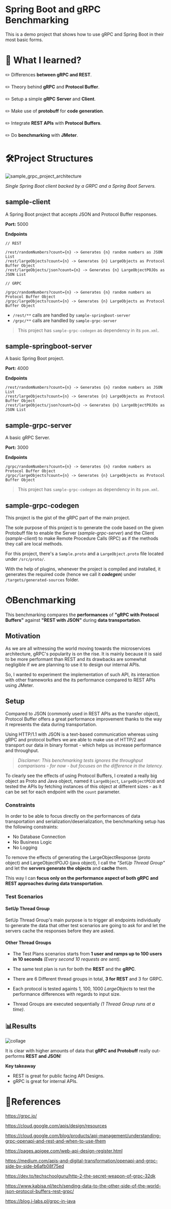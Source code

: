 # Spring Boot and gRPC Benchmarking



This is a demo project that shows how to use gRPC and Spring Boot in their most basic forms.




# 📝 What I learned?



✏️ Differences **between gRPC and REST**.

✏️ Theory behind **gRPC** and **Protocol Buffer**.

✏️ Setup a simple **gRPC** **Server** and **Client**.

✏️ Make use of **protobuff** for **code generation**.

✏️ Integrate **REST APIs** with **Protocol Buffers**.

✏️ Do **benchmarking** with **JMeter**.  




# 🛠Project Structures



![sample_grpc_project_architecture](https://github.com/recepinanc/spring-boot-grpc-benchmarking/blob/main/sample_grpc_project_architecture.png)

*Single Spring Boot client backed by a GRPC and a Spring Boot Servers.*  



## sample-client

A Spring Boot project that accepts JSON and Protocol Buffer responses.  



**Port:** 5000

**Endpoints**

```
// REST

/rest/randomNumbers?count={n} -> Generates {n} random numbers as JSON List
/rest/largeObjects?count={n} -> Generates {n} LargeObjects as Protocol Buffer Object
/rest/largeObjects/json?count={n} -> Generates {n} LargeObjectPOJOs as JSON List

// GRPC

/grpc/randomNumbers?count={n} -> Generates {n} random numbers as Protocol Buffer Object
/grpc/largeObjects?count={n} -> Generates {n} LargeObjects as Protocol Buffer Object
```



- `/rest/**` calls are handled by `sample-springboot-server`  
- `/grpc/**` calls are handled by  `sample-grpc-server`



> This project has `sample-grpc-codegen` as dependency in its `pom.xml`.

  


## sample-springboot-server

A basic Spring Boot project.



**Port:** 4000

**Endpoints**

```
/rest/randomNumbers?count={n} -> Generates {n} random numbers as JSON List
/rest/largeObjects?count={n} -> Generates {n} LargeObjects as Protocol Buffer Object
/rest/largeObjects/json?count={n} -> Generates {n} LargeObjectPOJOs as JSON List
```

  

## sample-grpc-server

A basic gRPC Server.



**Port:** 3000

**Endpoints**

```
/grpc/randomNumbers?count={n} -> Generates {n} random numbers as Protocol Buffer Object
/grpc/largeObjects?count={n} -> Generates {n} LargeObjects as Protocol Buffer Object
```



> This project has `sample-grpc-codegen` as dependency in its `pom.xml`.

  


## sample-grpc-codegen

This project is the gist of the gRPC part of the main project.   

The sole purpose of this project is to generate the code based on the given Protobuff file to enable the Server (*sample-grpc-server*) and the Client (*sample-client*) to make Remote Procedure Calls (RPC) as if the methods they call are local methods.  



For this project, there's a `Sample.proto` and a `LargeObject.proto`  file located under `/src/proto/`.   



With the help of plugins, whenever the project is compiled and installed, it generates the required code (hence we call it ***codegen***) under `/targets/generated-sources` folder.

  

# ⏱Benchmarking



This benchmarking compares the **performances** of **"gRPC with Protocol Buffers"** against **"REST with JSON"** during **data transportation**.



## Motivation



As we are all witnessing the world moving towards the microservices architecture, gRPC's popularity is on the rise. It is mainly because it is said to be more performant than REST and its drawbacks are somewhat negligible if we are planning to use it to design our internal APIs.



So, I wanted to experiment the implementation of such API, its interaction with other frameworks and the its performance compared to REST APIs using JMeter.



## Setup



Compared to JSON (commonly used in REST APIs as the transfer object), Protocol Buffer offers a great performance improvement thanks to the way it represents the data during transportation. 

Using HTTP/1.1 with JSON is a text-based communication whereas using gRPC and protocol buffers we are able to make use of HTTP/2 and transport our data in binary format - which helps us increase performance and throughput.



> *Disclamer: This benchmarking tests ignores the throughput comparisons - for now - but focuses on the difference in the latency.*



To clearly see the effects of using Protocol Buffers, I created a really big object as Proto and Java object, named it  `LargeObject`, `LargeObjectPOJO` and tested the APIs by fetching instances of this object at different sizes - as it can be set for each endpoint with the `count` parameter.



### Constraints

In order to be able to focus directly on the performances of data transportation and serialization/deserialization, the benchmarking setup has the following constraints:

- No Database Connection
- No Business Logic
- No Logging



To remove the effects of generating the LargeObjectResponse (proto object) and LargeObjectPOJO (java object), I call the *"SetUp Thread Group"* and let the **servers generate the objects** and **cache** them. 

This way I can **focus only on the performance aspect of both gRPC and REST approaches during data transportation**.



### Test Scenarios



#### SetUp Thread Group

SetUp Thread Group's main purpose is to trigger all endpoints individually to generate the data that other test scenarios are going to ask for and let the servers cache the responses before they are asked.



#### Other Thread Groups

- The Test Plans scenarios starts from **1 user and ramps up to 100 users in 10 seconds** *(Every second 10 requests are sent).*

- The same test plan is run for both the **REST** and the **gRPC**.

- There are 6 Different thread groups in total, **3 for REST** and 3 for GRPC. 

- Each protocol is tested againts 1, 100, 1000 *LargeObjects* to test the performance differences with regards to input size.

- Thread Groups are executed sequentially *(1 Thread Group runs at a time)*.



## 📊Results

![collage](https://github.com/recepinanc/spring-boot-grpc-benchmarking/blob/main/benchmarking/response-time-graphs/collage.png)



It is clear with higher amounts of data that **gRPC and Protobuff** really out-performs **REST and JSON**!



**Key takeaway** 

- REST is great for public facing API Designs.
- gRPC is great for internal APIs.



# 📒References



https://grpc.io/

https://cloud.google.com/apis/design/resources

https://cloud.google.com/blog/products/api-management/understanding-grpc-openapi-and-rest-and-when-to-use-them

https://pages.apigee.com/web-api-design-register.html

https://medium.com/apis-and-digital-transformation/openapi-and-grpc-side-by-side-b6afb08f75ed

https://dev.to/techschoolguru/http-2-the-secret-weapon-of-grpc-32dk

https://www.kabisa.nl/tech/sending-data-to-the-other-side-of-the-world-json-protocol-buffers-rest-grpc/

https://blog.j-labs.pl/grpc-in-java